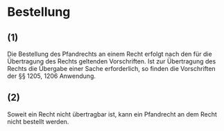 # Bestellung



## (1)

 Die Bestellung des Pfandrechts an einem Recht erfolgt nach den für die Übertragung des Rechts geltenden Vorschriften. Ist zur Übertragung des Rechts die Übergabe einer Sache erforderlich, so finden die Vorschriften der §§ 1205, 1206 Anwendung.

## (2)

 Soweit ein Recht nicht übertragbar ist, kann ein Pfandrecht an dem Recht nicht bestellt werden. 

